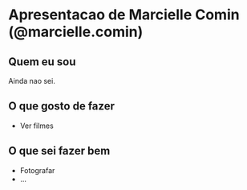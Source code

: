 # Apresentacao de Marcielle Comin (@marcielle.comin)

## Quem eu sou

Ainda nao sei.

## O que gosto de fazer

* Ver filmes

## O que sei fazer bem

* Fotografar
* ...
